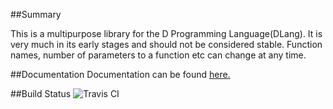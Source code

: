 ##Summary

This is a multipurpose library for the D Programming Language(DLang). It is very much in its early stages and should not be considered stable. Function names, number of parameters to a function etc can change at any time.

##Documentation
Documentation can be found [here.](http://soulsbane.github.io/projects/docs/raijin/)

##Build Status
![Travis CI](https://travis-ci.org/Soulsbane/raijin.svg?branch=master)
